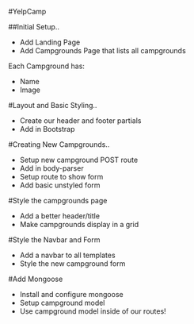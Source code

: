 #YelpCamp

##Initial Setup..
* Add Landing Page
* Add Campgrounds Page that lists all campgrounds

Each Campground has:
   * Name
   * Image

#Layout and Basic Styling..
* Create our header and footer partials
* Add in Bootstrap

#Creating New Campgrounds..
* Setup new campground POST route
* Add in body-parser
* Setup route to show form
* Add basic unstyled form

#Style the campgrounds page
* Add a better header/title
* Make campgrounds display in a grid

#Style the Navbar and Form
* Add a navbar to all templates
* Style the new campground form

#Add Mongoose
* Install and configure mongoose
* Setup campground model
* Use campground model inside of our routes!
